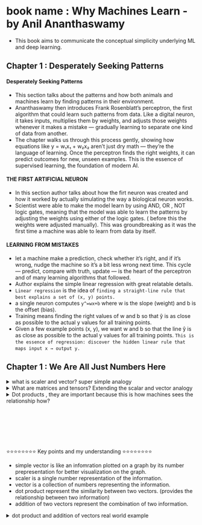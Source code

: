 # book name : Why Machines Learn - by Anil Ananthaswamy

- This book aims to communicate the conceptual simplicity underlying ML and deep learning.


## Chapter 1 : Desperately Seeking Patterns

#### Desperately Seeking Patterns

- This section talks about the patterns and how both animals and machines learn by finding patterns in their environment.
- Ananthaswamy then introduces Frank Rosenblatt’s perceptron, the first algorithm that could learn such patterns from data. Like a digital neuron, it takes inputs, multiplies them by weights, and adjusts those weights whenever it makes a mistake — gradually learning to separate one kind of data from another.
- The chapter walks us through this process gently, showing how equations like y = w₁x₁ + w₂x₂ aren’t just dry math — they’re the language of learning. Once the perceptron finds the right weights, it can predict outcomes for new, unseen examples. This is the essence of supervised learning, the foundation of modern AI.


#### THE FIRST ARTIFICIAL NEURON
- In this section author talks about how the firt neuron was created and how it worked by actually simulating the way a biological neuron works.
- Scientist were able to make the model learn by using AND, OR , NOT logic gates, meaning that the model was able to learn the patterns by adjusting the weights using either of the logic gates. ( before this the weights were adjusted manually). This was groundbreaking as it was the first time a machine was able to learn from data by itself.

#### LEARNING FROM MISTAKES
- let a machine make a prediction, check whether it’s right, and if it’s wrong, nudge the machine so it’s a bit less wrong next time. This cycle — predict, compare with truth, update — is the heart of the perceptron and of many learning algorithms that followed.
- Author explains the simple linear regression with great relatable details.
- `Linear regression` is the idea of `finding a straight-line rule that best explains a set of (x, y) points.`
- a single neuron computes `y^=wx+b` where w is the slope (weight) and b is the offset (bias). 
- Training means finding the right values of w and b so that ŷ is as close as possible to the actual y values for all training points.
- Given a few example points (x, y), we want w and b so that the line ŷ is as close as possible to the actual y values for all training points. `This is the essence of regression: discover the hidden linear rule that maps input x → output y.`


## Chapter 1 : We Are All Just Numbers Here

<details>
<summary>what is scaler and vector? super simple analogy</summary>

- Consider a man who walks five miles. Given that statement, the only thing we can say about what the man did is denoted by a single number: the distance walked. This is a scalar quantity, a stand-alone number. Now, if we were told that the man walked five miles in a northeasterly direction, we would have two pieces of information: the distance and the direction. This can be represented by a vector. A vector, then, has both a length (magnitude) and a direction.

- ![alt text](images/image-vector.png)
- understand the vector addition below 
- ![alt text](images/image-addition.png)


</details>


<details>
<summary>What are matrices and tensors? Extending the scalar and vector analogy</summary>

- **Scalar**: As explained earlier, a scalar is a single number. For example, the distance a man walks (5 miles) is a scalar quantity.

- **Vector**: A vector adds direction to the scalar. For instance, if the man walks 5 miles northeast, this can be represented as a vector with both magnitude (5 miles) and direction (northeast).

- **Extending to Matrices**:  
    Now, imagine that instead of just one man walking, we have a group of people walking in different directions and covering different distances.  

    For example:  
    - Person A walks 5 miles northeast.  
    - Person B walks 3 miles south.  
    - Person C walks 7 miles west.  

    To represent this group of movements, we can organize their distances and directions into a matrix. A matrix is essentially a table of numbers, where each row represents a person, and each column represents a specific aspect of their movement (e.g., distance and direction).  

    ```
    [ 5   NE ]
    [ 3    S ]
    [ 7    W ]
    ```

    In mathematical terms, we often break down the direction into components (e.g., x and y coordinates). For instance:  
    ```
    [ 5   3 ]
    [ 3  -3 ]
    [ 7   0 ]
    ```

    A **matrix is simply a collection of vectors organized in rows or columns**. It allows us to represent multiple pieces of information compactly.

- **Now let’s see what tensors are, keeping the same analogy**:  
    Let’s take it one step further. Imagine that instead of just tracking the distance and direction for each person, we also want to track additional information, such as:  
    - The time it took each person to walk.  
    - The terrain they walked on (e.g., flat, uphill, downhill).  

    To represent this richer dataset, we need a structure that can hold multiple matrices. This is where tensors come in. A tensor is a generalization of scalars, vectors, and matrices to higher dimensions.  

    **Example Tensor**:  
    - For Person A:  
        - Distance: 5 miles  
        - Direction: Northeast  
        - Time: 1 hour  
        - Terrain: Flat  
    - For Person B:  
        - Distance: 3 miles  
        - Direction: South  
        - Time: 0.5 hours  
        - Terrain: Uphill  
    - For Person C:  
        - Distance: 7 miles  
        - Direction: West  
        - Time: 2 hours  
        - Terrain: Downhill  

    This data can be represented as a 3D tensor, where each "slice" of the tensor corresponds to a specific attribute (distance, direction, time, terrain).

- **Summary**:  
    - **Scalar**: A single number (e.g., distance walked by one person).  
    - **Vector**: A collection of numbers representing magnitude and direction (e.g., distance and direction for one person).  
    - **Matrix**: A 2D grid of numbers representing multiple vectors (e.g., distances and directions for multiple people).  
    - **Tensor**: A multi-dimensional array of numbers representing even more complex data (e.g., distances, directions, times, and terrains for multiple people).

</details>


<details>
<summary>Dot products , they are important because this is how machines sees the relationship how?</summary>

- 


</details>

</br>
</br>
</br>
</br>
</br>
</br>

⭐⭐⭐⭐⭐⭐⭐⭐ Key points and my understanding ⭐⭐⭐⭐⭐⭐⭐⭐

- simple vector is like an infomration plotted on a graph by its number prepresentation for better visualization on the graph.
- scaler is a single number representation of the information.
- vector is a collection of numbers representing the information.
- dot product represent the similarity between two vectors. (provides the relationship between two information)
- addition of two vectors represent the combination of two information.

<details><summary>dot product and addition of vectors real world example</summary>

- ⭐⭐⭐⭐Example⭐⭐⭐⭐ 
- (VVIP very intresting example) 
- ![alt text](images/image-dot-and-add-movies-rating-analogy.png)
</details>